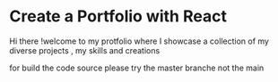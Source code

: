 #  Create a Portfolio with React 

Hi there !welcome to my protfolio where I showcase a collection of my diverse projects , my skills and creations

for build the code source please try the master branche not the main 

